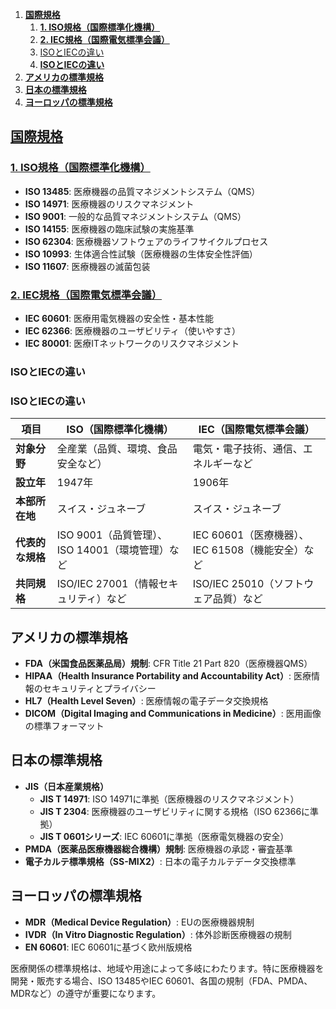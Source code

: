 1. [**国際規格**](#国際規格)
   1. [**1. ISO規格（国際標準化機構）**](#1-iso規格国際標準化機構)
   2. [**2. IEC規格（国際電気標準会議）**](#2-iec規格国際電気標準会議)
   3. [ISOとIECの違い](#isoとiecの違い)
   4. [**ISOとIECの違い**](#isoとiecの違い-1)
2. [**アメリカの標準規格**](#アメリカの標準規格)
3. [**日本の標準規格**](#日本の標準規格)
4. [**ヨーロッパの標準規格**](#ヨーロッパの標準規格)


## [**国際規格**](./製造・サービス/README.md)
### [**1. ISO規格（国際標準化機構）**](./ISO/README.md)

- **ISO 13485**: 医療機器の品質マネジメントシステム（QMS）
- **ISO 14971**: 医療機器のリスクマネジメント
- **ISO 9001**: 一般的な品質マネジメントシステム（QMS）
- **ISO 14155**: 医療機器の臨床試験の実施基準
- **ISO 62304**: 医療機器ソフトウェアのライフサイクルプロセス
- **ISO 10993**: 生体適合性試験（医療機器の生体安全性評価）
- **ISO 11607**: 医療機器の滅菌包装

### [**2. IEC規格（国際電気標準会議）**](./IEC/README.md)

- **IEC 60601**: 医療用電気機器の安全性・基本性能
- **IEC 62366**: 医療機器のユーザビリティ（使いやすさ）
- **IEC 80001**: 医療ITネットワークのリスクマネジメント

### ISOとIECの違い

### **ISOとIECの違い**
| 項目  | ISO（国際標準化機構） | IEC（国際電気標準会議） |
|-------|----------------|----------------|
| **対象分野** | 全産業（品質、環境、食品安全など） | 電気・電子技術、通信、エネルギーなど |
| **設立年** | 1947年 | 1906年 |
| **本部所在地** | スイス・ジュネーブ | スイス・ジュネーブ |
| **代表的な規格** | ISO 9001（品質管理）、ISO 14001（環境管理）など | IEC 60601（医療機器）、IEC 61508（機能安全）など |
| **共同規格** | ISO/IEC 27001（情報セキュリティ）など | ISO/IEC 25010（ソフトウェア品質）など |


## **アメリカの標準規格**
- **FDA（米国食品医薬品局）規制**: CFR Title 21 Part 820（医療機器QMS）
- **HIPAA（Health Insurance Portability and Accountability Act）**: 医療情報のセキュリティとプライバシー
- **HL7（Health Level Seven）**: 医療情報の電子データ交換規格
- **DICOM（Digital Imaging and Communications in Medicine）**: 医用画像の標準フォーマット

## **日本の標準規格**
- **JIS（日本産業規格）**
  - **JIS T 14971**: ISO 14971に準拠（医療機器のリスクマネジメント）
  - **JIS T 2304**: 医療機器のユーザビリティに関する規格（ISO 62366に準拠）
  - **JIS T 0601シリーズ**: IEC 60601に準拠（医療電気機器の安全）
- **PMDA（医薬品医療機器総合機構）規制**: 医療機器の承認・審査基準
- **電子カルテ標準規格（SS-MIX2）**: 日本の電子カルテデータ交換標準

## **ヨーロッパの標準規格**
- **MDR（Medical Device Regulation）**: EUの医療機器規制
- **IVDR（In Vitro Diagnostic Regulation）**: 体外診断医療機器の規制
- **EN 60601**: IEC 60601に基づく欧州版規格

医療関係の標準規格は、地域や用途によって多岐にわたります。特に医療機器を開発・販売する場合、ISO 13485やIEC 60601、各国の規制（FDA、PMDA、MDRなど）の遵守が重要になります。